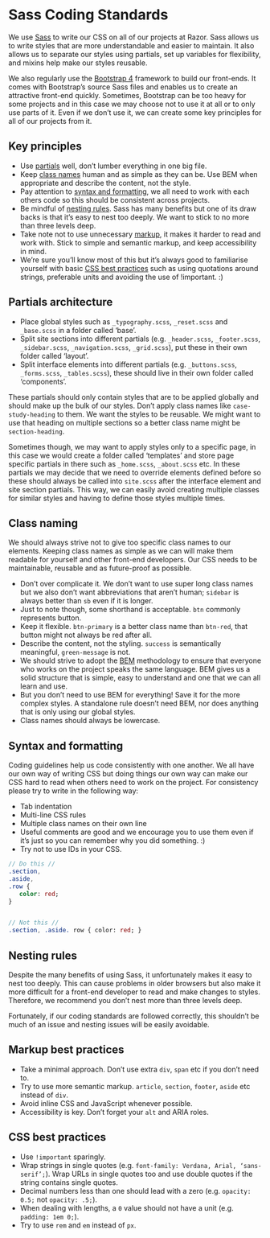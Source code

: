 # Sass Coding Standards

We use [Sass](http://sass-lang.com/) to write our CSS on all of our projects at Razor. Sass allows us to write styles that are more understandable and easier to maintain. It also allows us to separate our styles using partials, set up variables for flexibility, and mixins help make our styles reusable.

We also regularly use the [Bootstrap 4](https://v4-alpha.getbootstrap.com/) framework to build our front-ends. It comes with Bootstrap’s source Sass files and enables us to create an attractive front-end quickly. Sometimes, Bootstrap can be too heavy for some projects and in this case we may choose not to use it at all or to only use parts of it. Even if we don’t use it, we can create some key principles for all of our projects from it.

## Key principles
- Use [partials](#parials-architecture) well, don’t lumber everything in one big file.
- Keep [class names](#class-naming) human and as simple as they can be. Use BEM when appropriate and describe the content, not the style.
- Pay attention to [syntax and formatting](#syntax-and-formatting), we all need to work with each others code so this should be consistent across projects.
- Be mindful of [nesting rules](#nesting-rules). Sass has many benefits but one of its draw backs is that it’s easy to nest too deeply. We want to stick to no more than three levels deep.
- Take note not to use unnecessary [markup](#markup-best-practices), it makes it harder to read and work with. Stick to simple and semantic markup, and keep accessibility in mind.
- We’re sure you’ll know most of this but it’s always good to familiarise yourself with basic [CSS best practices](#css-best-practices) such as using quotations around strings, preferable units and avoiding the use of !important. :)


## Partials architecture
- Place global styles such as `_typography.scss`, `_reset.scss` and `_base.scss` in a folder called ‘base’.
- Split site sections into different partials (e.g. `_header.scss`, `_footer.scss`, `_sidebar.scss`, `_navigation.scss`, `_grid.scss`), put these in their own folder called ‘layout’.
- Split interface elements into different partials (e.g. `_buttons.scss`, `_forms.scss`, `_tables.scss`), these should live in their own folder called ‘components’.

These partials should only contain styles that are to be applied globally and should make up the bulk of our styles. Don’t apply class names like `case-study-heading` to them. We want the styles to be reusable. We might want to use that heading on multiple sections so a better class name might be `section-heading`.

Sometimes though, we may want to apply styles only to a specific page, in this case we would create a folder called ‘templates’ and store page specific partials in there such as `_home.scss`, `_about.scss` etc. In these partials we may decide that we need to override elements defined before so these should always be called into `site.scss` after the interface element and site section partials. This way, we can easily avoid creating multiple classes for similar styles and having to define those styles multiple times. 

## Class naming
We should always strive not to give too specific class names to our elements. Keeping class names as simple as we can will make them readable for yourself and other front-end developers. Our CSS needs to be maintainable, reusable and as future-proof as possible.

- Don’t over complicate it. We don’t want to use super long class names but we also don’t want abbreviations that aren’t human; `sidebar` is always better than `sb` even if it is longer.
- Just to note though, some shorthand is acceptable. `btn` commonly represents button.
- Keep it flexible. `btn-primary` is a better class name than `btn-red`, that button might not always be red after all.
- Describe the content, not the styling. `success` is semantically meaningful, `green-message` is not.
- We should strive to adopt the [BEM](http://getbem.com/) methodology to ensure that everyone who works on the project speaks the same language. BEM gives us a solid structure that is simple, easy to understand and one that we can all learn and use.
- But you don’t need to use BEM for everything! Save it for the more complex styles. A standalone rule doesn’t need BEM, nor does anything that is only using our global styles.
- Class names should always be lowercase.
 
## Syntax and formatting
Coding guidelines help us code consistently with one another. We all have our own way of writing CSS but doing things our own way can make our CSS hard to read when others need to work on the project. For consistency please try to write in the following way:

- Tab indentation
- Multi-line CSS rules
- Multiple class names on their own line
- Useful comments are good and we encourage you to use them even if it’s just so you can remember why you did something. :)
- Try not to use IDs in your CSS.

```sass
// Do this //
.section,
.aside,
.row {
   color: red;
}


// Not this //
.section, .aside. row { color: red; }

```

## Nesting rules
Despite the many benefits of using Sass, it unfortunately makes it easy to nest too deeply. This can cause problems in older browsers but also make it more difficult for a front-end developer to read and make changes to styles. Therefore, we recommend you don’t nest more than three levels deep.

Fortunately, if our coding standards are followed correctly, this shouldn’t be much of an issue and nesting issues will be easily avoidable.

## Markup best practices
- Take a minimal approach. Don’t use extra `div`, `span` etc if you don’t need to.
- Try to use more semantic markup. `article`, `section`, `footer`, `aside` etc instead of `div`.
- Avoid inline CSS and JavaScript whenever possible.
- Accessibility is key. Don’t forget your `alt` and ARIA roles.

## CSS best practices
- Use `!important` sparingly.
- Wrap strings in single quotes (e.g. `font-family: Verdana, Arial, ‘sans-serif’;`). Wrap URLs in single quotes too and use double quotes if the string contains single quotes.
- Decimal numbers less than one should lead with a zero (e.g. `opacity: 0.5;` not `opacity: .5;`).
- When dealing with lengths, a `0` value should not have a unit (e.g. `padding: 1em 0;`).
- Try to use `rem` and `em` instead of `px`.



